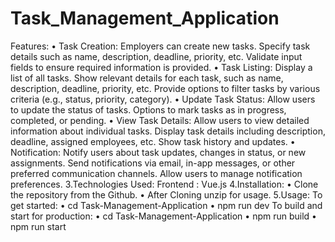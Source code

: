 # Task_Management_Application

Features:
•	Task Creation: Employers can create new tasks. Specify task details such as name, description, deadline, priority, etc. Validate input fields to ensure required information is provided. 
•	Task Listing: Display a list of all tasks. Show relevant details for each task, such as name, description, deadline, priority, etc. Provide options to filter tasks by various criteria (e.g., status, priority, category). 
•	Update Task Status: Allow users to update the status of tasks. Options to mark tasks as in progress, completed, or pending. 
•	View Task Details: Allow users to view detailed information about individual tasks. Display task details including description, deadline, assigned employees, etc. Show task history and updates. 
•	Notification: Notify users about task updates, changes in status, or new assignments. Send notifications via email, in-app messages, or other preferred communication channels. Allow users to manage notification preferences.
3.Technologies Used:
        Frontend : Vue.js
4.Installation:
•	Clone the repository from the Github.
•	After Cloning unzip for usage.
5.Usage:
To get started:
•	cd Task-Management-Application
•	npm run dev
To build and start for production:
•	cd Task-Management-Application
•	npm run build
•	npm run start

